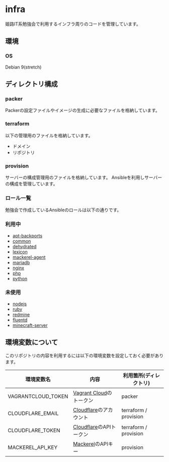 # infra

姫路IT系勉強会で利用するインフラ周りのコードを管理しています。

環境
---------------------------

### OS

Debian 9(stretch)

ディレクトリ構成
---------------------------

### packer

Packerの設定ファイルやイメージの生成に必要なファイルを格納しています。

### terraform

以下の管理用のファイルを格納しています。

* ドメイン
* リポジトリ

### provision

サーバーの構成管理用のファイルを格納しています。
Ansibleを利用しサーバーの構成を管理しています。

### ロール一覧

勉強会で作成しているAnsibleのロールは以下の通りです。

### 利用中

* [apt-backports](https://github.com/histudy/ansible-role-apt-backports)
* [common](https://github.com/histudy/ansible-role-common)
* [dehydrated](https://github.com/histudy/ansible-role-dehydrated)
* [lexicon](https://github.com/histudy/ansible-role-lexicon)
* [mackerel-agent](https://github.com/histudy/ansible-role-mackerel-agent)
* [mariadb](https://github.com/histudy/ansible-role-mariadb)
* [nginx](https://github.com/histudy/ansible-role-nginx)
* [php](https://github.com/histudy/ansible-role-php)
* [python](https://github.com/histudy/ansible-role-python)

### 未使用

* [nodejs](https://github.com/histudy/ansible-role-nodejs)
* [ruby](https://github.com/histudy/ansible-role-ruby)
* [redmine](https://github.com/histudy/ansible-role-redmine)
* [fluentd](https://github.com/histudy/ansible-role-fluentd)
* [minecraft-server](https://github.com/histudy/ansible-role-minecraft-server)

環境変数について
---------------------------

このリポジトリの内容を利用するには以下の環境変数を設定しておく必要があります。

| 環境変数名         | 内容                                     | 利用箇所(ディレクトリ) |
| ------------------ | ---------------------------------------- | ---------------------- |
| VAGRANTCLOUD_TOKEN | [Vagrant Cloud][vagrant_cloud]のトークン | packer                 |
| CLOUDFLARE_EMAIL   | [Cloudflare][cloudflare]のアカウント     | terraform / provision  |
| CLOUDFLARE_TOKEN   | [Cloudflare][cloudflare]のAPIトークン    | terraform / provision  |
| MACKEREL_API_KEY   | [Mackerel][mackerel]のAPIキー            | provision              |

[vagrant_cloud]: https://app.vagrantup.com/histudy
[cloudflare]: https://www.cloudflare.com/
[mackerel]: https://mackerel.io/
